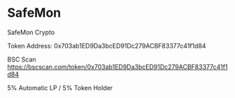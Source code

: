 # SafeMon
SafeMon Crypto

Token Address:
0x703ab1ED9Da3bcED91Dc279ACBF83377c41f1d84

BSC Scan
https://bscscan.com/token/0x703ab1ED9Da3bcED91Dc279ACBF83377c41f1d84

5% Automatic LP / 5% Token Holder 
